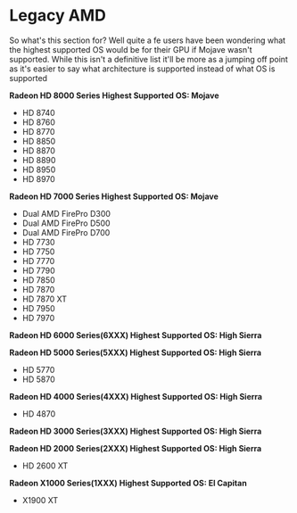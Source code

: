 # Legacy AMD

So what's this section for? Well quite a fe users have been wondering what the highest supported OS would be for their GPU if Mojave wasn't supported. While this isn't a definitive list it'll be more as a jumping off point as it's easier to say what architecture is supported instead of what OS is supported

**Radeon HD 8000 Series Highest Supported OS: Mojave**

* HD 8740
* HD 8760
* HD 8770
* HD 8850
* HD 8870
* HD 8890
* HD 8950
* HD 8970

**Radeon HD 7000 Series Highest Supported OS: Mojave**

* Dual AMD FirePro D300
* Dual AMD FirePro D500
* Dual AMD FirePro D700
* HD 7730
* HD 7750
* HD 7770
* HD 7790
* HD 7850
* HD 7870
* HD 7870 XT
* HD 7950
* HD 7970

**Radeon HD 6000 Series\(6XXX\) Highest Supported OS: High Sierra**

**Radeon HD 5000 Series\(5XXX\) Highest Supported OS: High Sierra**

* HD 5770
* HD 5870 

**Radeon HD 4000 Series\(4XXX\) Highest Supported OS: High Sierra**

* HD 4870

**Radeon HD 3000 Series\(3XXX\) Highest Supported OS: High Sierra**

**Radeon HD 2000 Series\(2XXX\) Highest Supported OS: High Sierra**

* HD 2600 XT

**Radeon X1000 Series\(1XXX\) Highest Supported OS: El Capitan**

* X1900 XT

